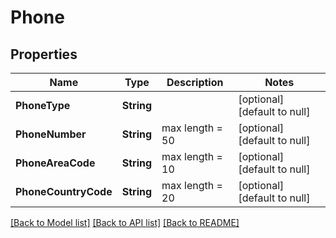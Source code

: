 # Phone
## Properties

| Name | Type | Description | Notes |
|------------ | ------------- | ------------- | -------------|
| **PhoneType** | **String** |  | [optional] [default to null] |
| **PhoneNumber** | **String** | max length &#x3D; 50 | [optional] [default to null] |
| **PhoneAreaCode** | **String** | max length &#x3D; 10 | [optional] [default to null] |
| **PhoneCountryCode** | **String** | max length &#x3D; 20 | [optional] [default to null] |

[[Back to Model list]](../README.md#documentation-for-models) [[Back to API list]](../README.md#documentation-for-api-endpoints) [[Back to README]](../README.md)

